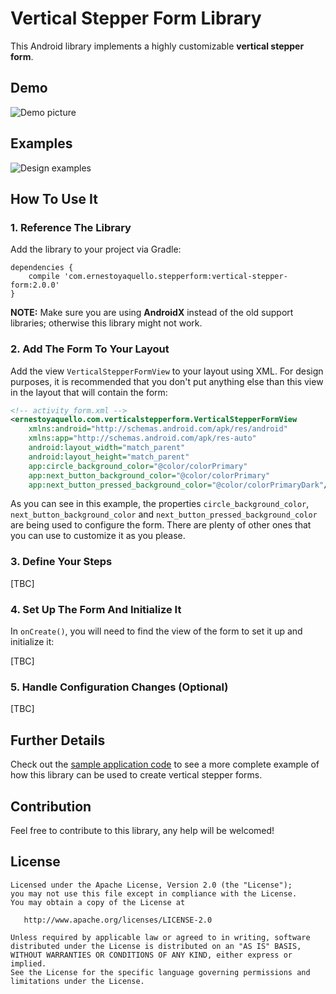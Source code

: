 # Vertical Stepper Form Library
This Android library implements a highly customizable **vertical stepper form**.

## Demo
![Demo picture](https://raw.githubusercontent.com/ernestoyaquello/VerticalStepperForm/master/stepper-example.gif)

## Examples
![Design examples](https://raw.githubusercontent.com/ernestoyaquello/VerticalStepperForm/master/design-examples.png)

## How To Use It
### 1. Reference The Library
Add the library to your project via Gradle:

```
dependencies {
    compile 'com.ernestoyaquello.stepperform:vertical-stepper-form:2.0.0'
}
```
**NOTE:** Make sure you are using **AndroidX** instead of the old support libraries; otherwise this library might not work.

### 2. Add The Form To Your Layout
Add the view ```VerticalStepperFormView``` to your layout using XML. For design purposes, it is recommended that you don't put anything else than this view in the layout that will contain the form:

```xml
<!-- activity_form.xml -->
<ernestoyaquello.com.verticalstepperform.VerticalStepperFormView
    xmlns:android="http://schemas.android.com/apk/res/android"
    xmlns:app="http://schemas.android.com/apk/res-auto"
    android:layout_width="match_parent"
    android:layout_height="match_parent"
    app:circle_background_color="@color/colorPrimary"
    app:next_button_background_color="@color/colorPrimary"
    app:next_button_pressed_background_color="@color/colorPrimaryDark"/>
```
As you can see in this example, the properties `circle_background_color`, `next_button_background_color` and `next_button_pressed_background_color` are being used to configure the form. There are plenty of other ones that you can use to customize it as you please.

### 3. Define Your Steps
[TBC]

### 4. Set Up The Form And Initialize It
In ```onCreate()```, you will need to find the view of the form to set it up and initialize it:

[TBC]

### 5. Handle Configuration Changes (Optional)
[TBC]


## Further Details
Check out the [sample application code](https://github.com/ernestoyaquello/VerticalStepperForm/tree/master/app/src/main/java/verticalstepperform/ernestoyaquello/com/verticalstepperform) to see a more complete example of how this library can be used to create vertical stepper forms.

## Contribution
Feel free to contribute to this library, any help will be welcomed!

## License
```
Licensed under the Apache License, Version 2.0 (the "License");
you may not use this file except in compliance with the License.
You may obtain a copy of the License at

   http://www.apache.org/licenses/LICENSE-2.0

Unless required by applicable law or agreed to in writing, software
distributed under the License is distributed on an "AS IS" BASIS,
WITHOUT WARRANTIES OR CONDITIONS OF ANY KIND, either express or implied.
See the License for the specific language governing permissions and
limitations under the License.
```
